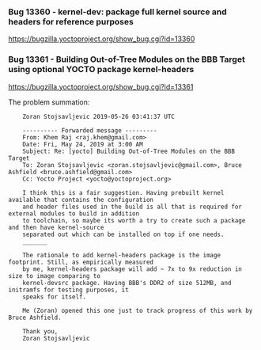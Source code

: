 ### Bug 13360 - kernel-dev: package full kernel source and headers for reference purposes

https://bugzilla.yoctoproject.org/show_bug.cgi?id=13360

### Bug 13361 - Building Out-of-Tree Modules on the BBB Target using optional YOCTO package kernel-headers 

https://bugzilla.yoctoproject.org/show_bug.cgi?id=13361

The problem summation:

        Zoran Stojsavljevic 2019-05-26 03:41:37 UTC

        ---------- Forwarded message ---------
        From: Khem Raj <raj.khem@gmail.com>
        Date: Fri, May 24, 2019 at 3:00 AM
        Subject: Re: [yocto] Building Out-of-Tree Modules on the BBB Target
        To: Zoran Stojsavljevic <zoran.stojsavljevic@gmail.com>, Bruce Ashfield <bruce.ashfield@gmail.com>
        Cc: Yocto Project <yocto@yoctoproject.org>

        I think this is a fair suggestion. Having prebuilt kernel available that contains the configuration
        and header files used in the build is all that is required for external modules to build in addition
        to toolchain, so maybe its worth a try to create such a package and then have kernel-source
        separated out which can be installed on top if one needs.
        _______

        The rationale to add kernel-headers package is the image footprint. Still, as empirically measured
        by me, kernel-headers package will add ~ 7x to 9x reduction in size to image comparing to
        kernel-devsrc package. Having BBB's DDR2 of size 512MB, and initramfs for testing purposes, it
        speaks for itself.

        Me (Zoran) opened this one just to track progress of this work by Bruce Ashfield.

        Thank you,
        Zoran Stojsavljevic
